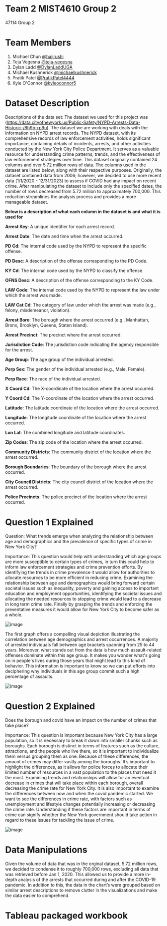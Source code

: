 # Team 2 MIST4610 Group 2 
47114 Group 2
# Team Members
1. Michael Chun [@hajirushi](https://github.com/hajirushi)
2. Teja Vegesna [@teja-vegesna](https://github.com/teja-vegesna)
3. Dylan Ladd [@DylanLaddUGA](https://github.com/DylanLaddUGA)
4. Michael Kushnerick [@michaelkushnerick](https://github.com/michaelkushnerick)
5. Pratik Patel [@PratikPatel4444](https://github.com/PratikPatel4444) 
6. Kyle O'Connor [@kyleoconnor5](https://github.com/kyleoconnor5)
# Dataset Description
Descriptions of the data set: The dataset we used for this project was
(https://data.cityofnewyork.us/Public-Safety/NYPD-Arrests-Data-Historic-/8h9b-rp9u). The dataset we are working with deals with the information on NYPD arrest records. The NYPD dataset, with its comprehensive records of law enforcement activities, holds significant importance, containing details of incidents, arrests, and other activities conducted by the New York City Police Department. It serves as a valuable resource for understanding crime patterns, trends, and the effectiveness of law enforcement strategies over time. This dataset originally contained 24 columns and over 5.72 million rows of data. The columns used in the dataset are listed below, along with their respective purposes. Originally, the dataset contained data from 2006; however, we decided to use more recent data (1/1/2020 - 12/31/2023) to assess if COVID had any impact on recent crime. After manipulating the dataset to include only the specified dates, the number of rows decreased from 5.72 million to approximately 700,000. This reduction streamlines the analysis process and provides a more manageable dataset.

**Below is a description of what each column in the dataset is and what it is used for**

**Arrest Key**: A unique identifier for each arrest record.

**Arrest Date**: The date and time when the arrest occurred.

**PD Cd**: The internal code used by the NYPD to represent the specific offense.

**PD Desc**: A description of the offense corresponding to the PD Code.

**KY Cd**: The internal code used by the NYPD to classify the offense.

**OFNS Desc**: A description of the offense corresponding to the KY Code.

**LAW Code**: The internal code used by the NYPD to represent the law under which the arrest was made.

**LAW Cat Cd**: The category of law under which the arrest was made (e.g., felony, misdemeanor, violation).

**Arrest Boro**: The borough where the arrest occurred (e.g., Manhattan, Bronx, Brooklyn, Queens, Staten Island).

**Arrest Precinct**: The precinct where the arrest occurred.

**Jurisdiction Code**: The jurisdiction code indicating the agency responsible for the arrest.

**Age Group**: The age group of the individual arrested.

**Perp Sex**: The gender of the individual arrested (e.g., Male, Female).

**Perp Race**: The race of the individual arrested.

**X Coord Cd**: The X-coordinate of the location where the arrest occurred.

**Y Coord Cd**: The Y-coordinate of the location where the arrest occurred.

**Latitude**: The latitude coordinate of the location where the arrest occurred.

**Longitude**: The longitude coordinate of the location where the arrest occurred.

**Lon Lat**: The combined longitude and latitude coordinates.

**Zip Codes**: The zip code of the location where the arrest occurred.

**Community Districts**: The community district of the location where the arrest occurred.

**Borough Boundaries**: The boundary of the borough where the arrest occurred.

**City Council Districts**: The city council district of the location where the arrest occurred.

**Police Precincts**: The police precinct of the location where the arrest occurred.




# Question 1 Explained
Question: What trends emerge when analyzing the relationship between age and demographics and the prevalence of specific types of crime in New York City?



Importance:
This question would help with understanding which age groups are more susceptible to certain types of crimes, in turn this could help to inform law enforcement strategies and crime prevention efforts. By identifying the trends in crime prevalence it would allow for authorities to allocate resources to be more efficient in reducing crime. Examining the relationship between age and demographics would bring forward certain societal issues such as inequality, poverty and gaining access to important education and employment opportunities, identifying the societal issues and allocating the needed resources to stopping crime would lead to a decrease in long term crime rate. Finally by grasping the trends and enforcing the preventative measures it would allow for New York City to become safer as a whole.


![image](https://github.com/DylanLaddUGA/Group-Project-2/assets/163002852/27c82584-1304-4374-888a-2ef3e0f8fe2d)


The first graph offers a compelling visual depiction illustrating the correlation between age demographics and arrest occurrences. A majority of arrested individuals fall between age brackets spanning from 25 to 44 years. Moreover, what stands out from the data is how much assault-related offenses dominate within this age group. It makes you wonder what's going on in people's lives during those years that might lead to this kind of behavior. This information is important to know so we can put efforts into deciphering why individuals in this age group commit such a high percentage of assaults.


![image](https://github.com/DylanLaddUGA/Group-Project-2/assets/163002852/e9dc0b9f-6da4-4477-b69c-36b2ab8b757f)


# Question 2 Explained
Does the borough and covid have an impact on the number of crimes that take place?

Importance:
This question is important because New York City has a large population, so it is necessary to break it down into smaller chunks such as boroughs. Each borough is distinct in terms of features such as the culture, attractions, and the people who live there, so it is important to individualize them versus grouping them as one. Because of these differences, the amount of crimes may differ vastly among the boroughs. It’s important to highlight the differences, as it allows for police forces to allocate their limited number of resources in a vast population to the places that need it the most. Examining trends and relationships will allow for an eventual decrease in crimes that will take place within each borough, overall decreasing the crime rate for New York City. It is also important to examine the differences between now and when the covid pandemic started. We want to see the differences in crime rate, with factors such as unemployment and lifestyle changes potentially increasing or decreasing the crime rate. Understanding if these factors are important in terms of crime can signify whether the New York government should take action in regard to these issues for tackling the issue of crime.


![image](https://github.com/DylanLaddUGA/Group-Project-2/assets/163002852/7944fc1b-c575-4b7b-8fc4-b58b6ff09c02)



# Data Manipulations
 Given the volume of data that was in the orginal dataset, 5.72 million rows, we decided to condense it to roughly 700,000 rows, excluding all data that was retrieved before Jan 1, 2020.  This allowed us to provide a more in-depth analysis of the arrests that occurred during and after the COVID-19 pandemic. In addition to this, the data in the chart’s were grouped based on similar arrest descriptions to remove clutter in the visualizations and make the data easier to comprehend.

 # Tableau packaged workbook
